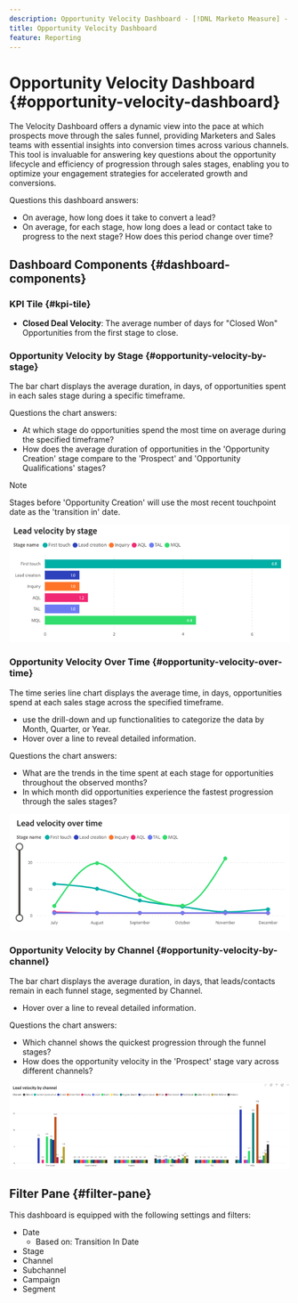 ```yaml
---
description: Opportunity Velocity Dashboard - [!DNL Marketo Measure] - Product
title: Opportunity Velocity Dashboard
feature: Reporting
---
```

# Opportunity Velocity Dashboard {#opportunity-velocity-dashboard}

The Velocity Dashboard offers a dynamic view into the pace at which prospects move through the sales funnel, providing Marketers and Sales teams with essential insights into conversion times across various channels. This tool is invaluable for answering key questions about the opportunity lifecycle and efficiency of progression through sales stages, enabling you to optimize your engagement strategies for accelerated growth and conversions.

Questions this dashboard answers:

* On average, how long does it take to convert a lead?
* On average, for each stage, how long does a lead or contact take to progress to the next stage? How does this period change over time?

## Dashboard Components {#dashboard-components}

### KPI Tile {#kpi-tile}

* **Closed Deal Velocity**: The average number of days for "Closed Won" Opportunities from the first stage to close. 

### Opportunity Velocity by Stage {#opportunity-velocity-by-stage}

The bar chart displays the average duration, in days, of opportunities spent in each sales stage during a specific timeframe.

Questions the chart answers:

* At which stage do opportunities spend the most time on average during the specified timeframe?
* How does the average duration of opportunities in the 'Opportunity Creation' stage compare to the 'Prospect' and 'Opportunity Qualifications' stages?

>[!NOTE]
>
>Stages before 'Opportunity Creation' will use the most recent touchpoint date as the 'transition in' date.  

![](assets/lead-velocity-dashboard-1.png)

### Opportunity Velocity Over Time {#opportunity-velocity-over-time}

The time series line chart displays the average time, in days, opportunities spend at each sales stage across the specified timeframe.

* use the drill-down and up functionalities to categorize the data by Month, Quarter, or Year.
* Hover over a line to reveal detailed information.

Questions the chart answers:

* What are the trends in the time spent at each stage for opportunities throughout the observed months?
* In which month did opportunities experience the fastest progression through the sales stages?

![](assets/lead-velocity-dashboard-2.png)

### Opportunity Velocity by Channel {#opportunity-velocity-by-channel}

The bar chart displays the average duration, in days, that leads/contacts remain in each funnel stage, segmented by Channel.

* Hover over a line to reveal detailed information.

Questions the chart answers:

* Which channel shows the quickest progression through the funnel stages?
* How does the opportunity velocity in the 'Prospect' stage vary across different channels?

![](assets/lead-velocity-dashboard-3.png)

## Filter Pane {#filter-pane}

This dashboard is equipped with the following settings and filters:

* Date 
  * Based on: Transition In Date
* Stage
* Channel
* Subchannel
* Campaign
* Segment
